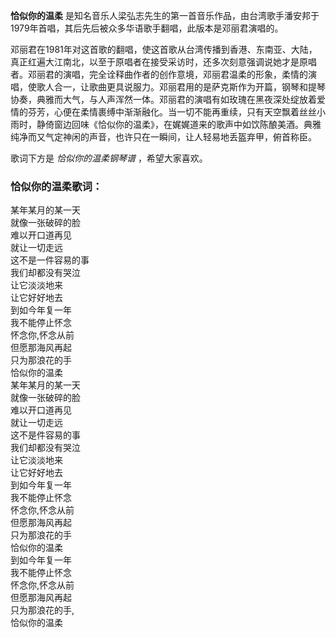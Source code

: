 

**恰似你的温柔** 是知名音乐人梁弘志先生的第一首音乐作品，由台湾歌手潘安邦于1979年首唱，其后先后被众多华语歌手翻唱，此版本是邓丽君演唱的。

  
邓丽君在1981年对这首歌的翻唱，使这首歌从台湾传播到香港、东南亚、大陆，真正红遍大江南北，以至于原唱者在接受采访时，还多次刻意强调说她才是原唱者。邓丽君的演唱，完全诠释曲作者的创作意境，邓丽君温柔的形象，柔情的演唱，使歌人合一，让歌曲更具说服力。邓丽君用的是萨克斯作为开篇，钢琴和提琴协奏，典雅而大气，与人声浑然一体。邓丽君的演唱有如玫瑰在黑夜深处绽放着爱情的芬芳，心便在柔情裹缚中渐渐融化。当一切不能再重续，只有天空飘着丝丝小雨时，静倚窗边回味《恰似你的温柔》，在娓娓道来的歌声中如饮陈酿美酒。典雅纯净而又气定神闲的声音，也许只在一瞬间，让人轻易地丢盔弃甲，俯首称臣。

  
歌词下方是 _恰似你的温柔钢琴谱_ ，希望大家喜欢。

### 恰似你的温柔歌词：

某年某月的某一天  
就像一张破碎的脸  
难以开口道再见  
就让一切走远  
这不是一件容易的事  
我们却都没有哭泣  
让它淡淡地来  
让它好好地去  
到如今年复一年  
我不能停止怀念  
怀念你,怀念从前  
但愿那海风再起  
只为那浪花的手  
恰似你的温柔  
某年某月的某一天  
就像一张破碎的脸  
难以开口道再见  
就让一切走远  
这不是件容易的事  
我们却都没有哭泣  
让它淡淡地来  
让它好好地去  
到如今年复一年  
我不能停止怀念  
怀念你,怀念从前  
但愿那海风再起  
只为那浪花的手  
恰似你的温柔  
到如今年复一年  
我不能停止怀念  
怀念你,怀念从前  
但愿那海风再起  
只为那浪花的手,  
恰似你的温柔

